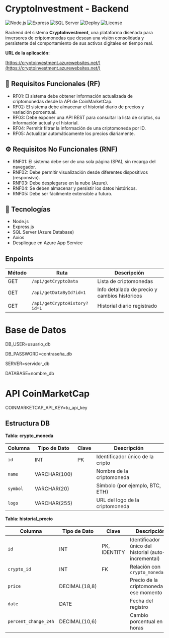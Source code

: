 # CryptoInvestment - Backend

![Node.js](https://img.shields.io/badge/Node.js-18.x-green)
![Express](https://img.shields.io/badge/Express.js-4.x-blue)
![SQL Server](https://img.shields.io/badge/DB-SQL--Server-lightgrey)
![Deploy](https://img.shields.io/badge/Deployed-Azure-blue)
![License](https://img.shields.io/badge/license-MIT-blue.svg)

Backend del sistema **CryptoInvestment**, una plataforma diseñada para inversores de criptomonedas que desean una visión consolidada y persistente del comportamiento de sus activos digitales en tiempo real.

 **URL de la aplicación:**  

[https://cryptoinvestment.azurewebsites.net/](https://cryptoinvestment.azurewebsites.net/)

## 📌 Requisitos Funcionales (RF)

- RF01: El sistema debe obtener información actualizada de criptomonedas desde la API de CoinMarketCap.
- RF02: El sistema debe almacenar el historial diario de precios y variación porcentual.
- RF03: Debe exponer una API REST para consultar la lista de criptos, su información actual y el historial.
- RF04: Permitir filtrar la información de una criptomoneda por ID.
- RF05: Actualizar automáticamente los precios diariamente.

## ⚙️ Requisitos No Funcionales (RNF)

- RNF01: El sistema debe ser de una sola página (SPA), sin recarga del navegador.
- RNF02: Debe permitir visualización desde diferentes dispositivos (responsivo).
- RNF03: Debe desplegarse en la nube (Azure).
- RNF04: Se deben almacenar y persistir los datos históricos.
- RNF05: Debe ser fácilmente extensible a futuro.

## 🧰 Tecnologías

- Node.js
- Express.js
- SQL Server (Azure Database)
- Axios
- Despliegue en Azure App Service

## Enpoints

| Método | Ruta                         | Descripción                         |
| ------ | ---------------------------- | ----------------------------------- |
| GET    | `/api/getCryptoData`         | Lista de criptomonedas  |
| GET    | `/api/getDataById?id=1`      | Info detallada de precio y cambios históricos |
| GET    | `/api/getCryptoHistory?id=1` | Historial diario registrado         |


# Base de Datos

DB_USER=usuario_db 

DB_PASSWORD=contraseña_db

SERVER=servidor_db

DATABASE=nombre_db

# API CoinMarketCap
COINMARKETCAP_API_KEY=tu_api_key

## Estructura DB 

**Tabla: crypto_moneda**

| Columna  | Tipo de Dato | Clave | Descripción                      |
| -------- | ------------ | ----- | -------------------------------- |
| `id`     | INT          | PK    | Identificador único de la cripto |
| `name`   | VARCHAR(100) |       | Nombre de la criptomoneda        |
| `symbol` | VARCHAR(20)  |       | Símbolo (por ejemplo, BTC, ETH)  |
| `logo`   | VARCHAR(255) |       | URL del logo de la criptomoneda  |


**Tabla: historial_precio**

| Columna              | Tipo de Dato  | Clave        | Descripción                                          |
| -------------------- | ------------- | ------------ | ---------------------------------------------------- |
| `id`                 | INT           | PK, IDENTITY | Identificador único del historial (auto-incremental) |
| `crypto_id`          | INT           | FK           | Relación con `crypto_moneda.id`                      |
| `price`              | DECIMAL(18,8) |              | Precio de la criptomoneda en ese momento             |
| `date`               | DATE          |              | Fecha del registro                                   |
| `percent_change_24h` | DECIMAL(10,6) |              | Cambio porcentual en 24 horas                        |


